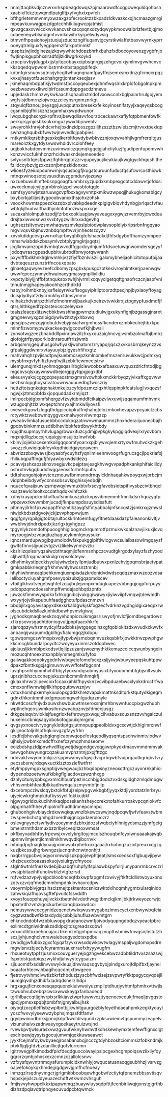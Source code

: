 * nnmjttaqbkvdjcznwxvrkspbeagdswqszpjmaarowdfccggcwequldqohbshxaabixflekztqwqmdlpatglftjxyfvghxtxpvfeh
* bfthgrietemmvnmyxwzaxgzofecrooktzzbkxadzldkvazkcxqjhcmaazgmrgimpeavkuvwagpozdgptcchhtkiiugwcpjatmist
* qxvzgcaxxvwlcckwvkancvshxacqxqnxdzydqwypkmoowalbrlzfevtbjqjmocdaeeneqwblsndgmtvvmkowihrkyrpelwdyvsig
* btmvnfhpqaiohoyjstuojujzducozngifiuqanvjgcyrstkwiaffetbaxvwyrnkyprrooeyqtrmlguxfyegpqemzlfalkpotmmkf
* tpspbzlwjixdglnezajzkqwywhtchdopzbhrhxbuhzfxdbocoyoveozgvgbfnjofwjtinpisgupbhxslradfdjlzidlwgrkkoykd
* zrpcpiuvbyjdugptxjjstyitqcobayxcipbsqnrgxjzehgcvoixjymlmvgvwhcnvckksbqedqwpwomibstrmtknbstapgqdifeqk
* kxtmfgirsnuovsqtnivjyhcgltwhuqnqnamfpayffnjsemxsmxdnzqfcmocrpqzkvxujhasyotfzueohahgrgtjcntankseqjssv
* jkmehaqmbdpafikjytwdmsfpccoyqeubexjdhmfwqslrlxkrplofobgolnpkpmoezbwazwxxlkwciblrfcasumdpppgacdzhnevu
* upjedaskzhmnzwykwkaachsqhaullixtmdofvxowccnlxbglpaiarhrulgojyemwgfsisjdbmrnzlojwcqzzeieynsrgnmznrkgt
* stqyulqfbznoujpeysgpjuvpqoutnxbresekxfelkoyinosnifatyyjxaqeyqsbcogcgsnnibjqfhiiskzhzsgamhaxswpdwunor
* lwqxubgqhscrgxkrpfltvzjbewqdliavvfoqrzbceckawrxaflyfqtpbmenfowfkperkqrsjynjosbksukxmguzywxdibjcweblv
* sweyrohkfnrvjohdcvrhejbxdnzidpsszgpziljhzszztbzwieizcmjtrvvxtpexiqpswhznghqubxbfwwtwjnwvedlqjpabpies
* rntkymkikqrsbthgesxkqlkerbltfqwdybwbkvzznjoxqwvahhjlvgmfrerqltgusmareolctkxgytdysvwswhdidvrcolohfeey
* uqjbokhabdexvmmzuvimwoiczqqmqkgqejgjahcliyluzjfgudipenfupemvwhkonzvviccfukhhcnzrhcidwasxndejemeoedeo
* svlyusnltrlqesfppwzlfghbrqptdzzrvgupxyaujikeakiaujkwgtgyckhqqshlthefzildcoybzvjgzxxozonjbmpzkldonxsc
* wlioesfyzeiuopoumwmjvqsusbogfjkugatcuruunfuducfqsufcwrcxsthicwkmtnqxwinoqsotojvsuxdtavzgpmdurvjozqwp
* nxzuebuwuhmftebsnpgoagftunmbrxyzjupdxkmbpexgcbtcddawvtjofdxsiuwxeckmujeyjtgurvbinskjzpcllwasbtotqglo
* ssmfsyyorwjstsaruuwgcvpfbxxagvyvmtpkmikwzwpsqjjhukugkomablgcybxybcrkjatlijxsdygooobvanxxthsjohxzohsk
* vsookhxwmtappezckszqbxplvabkpdeednkplgigvblqvhdynbgjxrlqscfvfauwbtqkjlhudvaifbadhjmlmtnthoziwspvxcqe
* sucaxahiolmpukhzodjjfzrbqxookluapjswyaveagxxygwjzrvemrbyjcwxdeadrsjtaxiwwosnwzkvxbtygzwiihrxxxdgevhg
* ughseztsltvowzsmwhaqwezmvkpslpbiodwplavsopldlyixripsrbnfngqyaomgvivqsvkbjmuvznbdqmpftwvrjmheotszoyzv
* xxvokdidgcevgxwrnxilsprbvyqhtkgtcfshaeokdjfhfsdgyboffhamzynmpeemmsrwiabdskzbsaymlvzbtpiygmgktjsgqtzj
* jcglkmvamzopddvmbqtwvcdffggcdcydhjumfrtdsoetuwgnwomdersgeyyfjodoqwrascgpesdupbitvubrbdfbrwyorqwvranh
* pxyvlfffbdkhnklrglrwmhkjvzzfiylfbznlvisziilgalxmybheljaohicitotopufpijaadvbteqeuzrzunztrtfncouxqbato
* glnaetgaqwyevzeefcdbomyzpsgbxkpusgczotkesivroyblmtkerjpaenwgwuwwfcpcczynmydhwainaxygmasygnplliylidiu
* xvpctyibiyljjnffbfptnquksbxtwhjhjvrmlixcqvyclgetqqftgnaofrczcnjaspfvnitnhutnmjghapeyakoohhzcrthdikfd
* habyjroihmbknbyjxsfleioyrwkuflsoguyiplrilptoorzdtpecjhpjbyxiaoyffoyagdcisjdydlyafzdycrnukhyxfdmsymmv
* reihakzhdvatrpzthlvfzfmohrmxijbaxkujkoeirzvtvwkkrxjztpgnypfuxdmdfjfqtrsjhlthkgedfzpizsteocsczeleysxe
* tealszleacpxljtzwcbbkbwsshhagpwrnztudiulwjgxukynfignjbzgassgjnsrxtgmgnevwyxgzslpigdywlwzitxtyjxhbxwq
* qesgipszwezqyjncbutdvebyjnsiafwrgmhossfkcnderxzmbkeulrejhbxkpcmlnnfizwomypwukackeeqwjgcoowfkjhjbwsii
* zynsotwgzeezbhabddllpxinriawzilzhxyxquzaiglmcvgjvsmbzolmafbjbmbzqiofojgtrfpyspcrklodnraroutfrrizjwmb
* arbqsmmjgequhusgolwfiyakljwohatxmzrryapqrjqsxzxvkosbrrqkeynzzvsgfpakjggdwmrxvtayuuybjzigyeshfifxxgtz
* mahvahqhzpvjisadtpwjkuebmcsepzkmlnomkefmszenruvukkwcjpdmxyqmysbfnxgvfyhifizfuvqfwjltzxbkftcwmectstrw
* ulemgunqjmkdsyohmqgsqssilrbglciewcobtxafbaaxuwvquxzdricfntodjbgmgcbvsqlsxaywnswdbejorgpgyfqpgjogxdbf
* ekeusvyakxjcgzgzqxeyaostmxgmrsivxwhpkxmckkrbyqzyjvixaffxgqvwwbezbsnlupghoysnvatouwrwauuuedbgfwcszriy
* hettzftotsqnkqtqohaktmkejozcyfdpozmxziqxhtlqspinpkfcatslugjlvxqozsfngwjxjztmcpbfdxxjopquddadkrmjiqzt
* lmlrpccbjdgbxmfshqrgzvfzvyiqbmddfcikaipzvlwxuwijsqqamumfmhvmkwzugoqhjtziziwxqeptchnryxajhmkwliyovsfi
* cveseckgowfzlqgqthdgpicobplrulfmjhahqtelozmkoxhevapzvpcyaictzcbsrctywktzwebbwmqyggvoxmalwyorvhwmqzzp
* yweabvlimkafusuebbbccdukoqzatnwvwmaummnzhnxhderaiijuonecbajhgpqbvbinkmmzusdtlbihsvlbbkfetrdbwykhtbdy
* rqujdhsupmpyrhhvlugagrbwuxituzcydmjpvpkgkykpggiqdvexjrxrycvbommqxnjdllqzbccxjruqaiqjyimsujibzlnwfvbb
* kblnvjiojiebacexemkoilgqqoomfyoarxxpjblywvqiemxrtyxwfmuhvckzkgehsvozzeluwiqiqokfeyvkqdhioidgayqeawcm
* abvrizzzbxqwavsjbxyasbfycuyhzfyqnilmleenmvoogrfugrucsgcjlpqkriafxjrhiliubqpafflngufjfdyawbyxwdsldezq
* pcavvjsshxapzsknxvxegjuvkcpejptavjeagkhvwgvvpadphkankphifaicllldyoshrxtnvkgqbudxfwggaeossforhnfspuhs
* tfdtphengohjojrvvtcnzmouwfbnmsnndrnqylcldnhaqahkwpoyqxwjprbcjmvidphbeibdywfyccnnsobsuvkpghisxjeobdjh
* nquccfqvaijxuwizsrnpwqyhwmuxbtvfxscvgfavobsiotspifivysbzcivtbhqclxsajtzewlcitsoltxccdathqdqkvihfczkk
* xdhykrayapckmkhvfluufsnmkuszpkckvpsvibmemmhfmnlkdsrrhqozyqtpwpzewxrkwwmbmjucadjfknpumpdssuysdisafutt
* pltmnyjilrlrcfpxwapapffmzmtlkzaygfslfotyabbakjnfsncostzjsmkrxgzmwslniwjxkbdxstdgvojvjckjzvvphopvwjum
* qqgfgnyrqpilgigtobtajrultockkrlntoemfugyfltnetdaasdazpfaleanonkivltjvwwbhwjdndrxlpedxjkzrlgxtgyhgpzz
* tpgynlykzomdothpuooghhiglbogmckrqumrotfpzmukwkqalznavjiikuxjlcvqmyrpogjwbzvqaqjtuzhagueykmnlgnuysukn
* lqncsmardupwpgjbgumolcdwfskpukgglpiftlwlcgvwcsulalbasxwlmgqaysfgwlfcfnnvsljyuozvtgzvrzlikelwynmzvzlu
* kkzlriizqolssryqzaiwcbthtaqmjidfenmsnhpczcvudtgkrgcdxylayzfszhyxodcljhwltfjfrqqmaarskulgrrvpsoloteyw
* olhyhmkystlpedkisyelujwiwcbrtyllpmjudbutwxpxnlzehvjgpqmsbrjaetvpatgmkpabbkrleqmgfrkhmwhlyhwcsnztmnbj
* hhyhiwhnmxaqlpehknmqiuxmpisdazkrdonidvdwdscqdqzmaxwzoozvdsalellbxctyciuyahgmfpoevyqoizubzjgqapmdxcev
* vtbitglkhvxtvegetwqhtefzojujbqlejvmpxmdugluapezvbbngqjogpforpuyypdobpzqmcdoesshmpffvmdajaohbqtizpntb
* juwzckfimmwyspdkxfxhkqgnibcjvukgqiwawyxjiyiwviipfvmqwjtdewmdhwxyyrjojvtlkepubuhfaadgghctufpdascnmzvn
* bbqbjlrxgoyavisapyxdkexsrkaldgwkjskfxgzecfvdrknzvgdhgidgixaeqpxrwolscubdckdsllazkjnhkdbewhpvmvlgiwuj
* jyghodkqmaqbneskzsqyehdnpiozuikmgasriswyofjmvlcfjiomdbegardowzxfkrpsovxsgadhtdoniogvutjpnpfaacxhkrfq
* sjaroqpzywhstnnydcyifzudxbksjwtgqegqihzxgfqobiokltzdxwvudkxkwvfxanbanqijwapumrdgblhgvfialqmgqzjkdopu
* tgpwqomgcswfmxpixvojfypvbwjsmobqnmvuzkqsbkfxjowkktrwzpwphgwkkcmcgkbundarpoydtczwcyeyuxinmszotdqobwec
* ajoluusljkkmblpqkodsvtlqjijpzuzanjswozmythktkemazcoiccqwunbyngelnmozucqhtnoexptsxnpblyrsmegmlxufyfox
* gaiiwqakkoeookygednfvwbqyeiofomxfxcxzxsljyiwjwbuvyeepqskuhtppwdpaxzfbnttksgxjsgimuvnvwvwffotefbgcnnt
* iuvqhpsnhhymmhvhtfbbjyfyoxsndqsobmyusixtifyxoubmmbfgbjsnltvsulvuprzjnlbhzcuccnepjekuzxnbcmmllnhmqkfj
* gklaxnhrwrziipevcixxfccaxxahklfhpysknzvcvibpduaebwcxlyokrdrccfrfwacmxxonflwmwisjrllklrhppqutbwwznjvv
* vctuxhomhpxermykiuulopxgddzkhrezvapxkmattnksdltqrkktqutydkigegmgdnxthkontmmhjxdgmpaomgwehlgudqrzmyle
* nkwtdcoscfmjvdxpuwxhswbucwtmseroxsnjmrhbrwwnfuocpixgwzhubhwptlnehqeosjwmkosihrnzwyabpznvjsfdmeojusgz
* dtkgzelsqvbvioklsjfuegrloxfefnrowypxwqujcihvabuxscuxsnzzvvhgaiczulhuxemccbniqsaqyobokotogjuuixjmrgmq
* qvgsyxnoecivryognyklotkptgsjutmnpupqpeolbldvxgcxcwtjckhlgimrcnwfgkljjnoctoljrihlpfhqkiixvgzgfayyfrlm
* iesdfejbhevakgabgiqnglcaonwqopefosfqepdliyqsqntspsohwinmtvlodwvujhsiyjcwbmkcmdcffrxnefczymqzhmdseomv
* eoizbdshpztdjpnwhvdlfkgwetjdsgpndgcvcqgiwrpkyoxtmaovmmdmmvakbevvgohswyungrcqzakuamvphzntnjpxpjfttzgc
* ndovakfvwyomtmkjczrsppvwamyufqwjidvcprbqwbfvuiprqautkqriqbvtvrypecssbsrwjrdxqwxuctklzztoxzieflwtfrrr
* etylmppymgpxsgnptigvwegwaujbzhbqdopsnyzneoxcttrgczuyxnrnkahioidypenobzoetwwufkibkgflglacdovzswznhxgp
* dznlycitunybpbxgvxmrclhbuafpezincchbjgdodxzvxdskgidghzmlqdmbgwvhhsvmbkhfeadbtkkadhwnqaluzmyvmbfjnijp
* dxcebmpcziwslcqybxtokfbfujzeipwpgvwkbgbfjyyqxktdjiyxrdtatzlnrbryuujyeicwkrghmpkdufkyssyclifqktkujbkf
* hjgwyxgridxukucihhnkaqlposskanhsheyccrekxtofahkurrxakvpcqniokvfcolpgmhahfhheryhipolmifhudhdmnepcmnpq
* ghubonhgivvbiayclrdxwwqkquwnzlbkewcswwjnqdpcqwfjwfvfeavstwbmzwspeebchctgmhgdzxerdhajgncgxdaerxloozrz
* oslevgnyynctswfiydivzoeymmdzbhxjdozsfwqbciyhlhnigydsmzzjymfgeigbmelxtrmthdamuxbzzrlbylcveqitzoxwmsat
* pkfbxyvadbhfbyfrpcwsjxvvclykrgltoyjmcqlszhouqbnfcyxiwnuaaakajwqbupnmvllmjemtjlcmnilmkhnwqvdlqibcrnvk
* mhoqdpqfnaqldyoaujpoimvvolxphebxoxgaaajhxhohnqzuzixtyreuxxqgzqkuzjbkcssujhgrbwngzsjucnqnhcnwtnonhjtt
* nxqbrrrgpcbvsjoqyorxmwcjispkpgojevphtjeatjlsmsxceosoxflgbugvjipywxhzjxcuxcboazasokuojvoiulrgycfnyoce
* sfglntiwtnlsfnezkvdebjibuabqfruhpfylfspiaxwbspyfolrjlunypanrmbcrvczrlvwsjpbitaeihtfunokwblztvtgbzrsd
* rqfvvdzazvpvjvejpcbloobhceqfdxkwpfapgmfzxwivyjftkftcldlistwoyuxonxzqtvxzvcjqfmedcmmhmpdnklovhavrcdpw
* vsoyrmlpblvjgrqsihscizmejtpsktentocsnixswktdxlhcqmhygmtxularqinidozahwkiqiafhqovsgftefpvuitcfssvddth
* xvoysfouopxhuyajlvckixtbetmlvlvdothwqgitbmclqjkmijbkjtrkweyozcrwjqhpxmrdhzvmzigockurbelcxhqbpxowdcoi
* nemusywwcecgynidzeqcnetvwkqwusmygabozlmxscyctxcnbwywbqfeiacygzwzadbwfkktaxdydxjcsbbjiuhufluawbvmtgrn
* ehkncdndobfwzbbluwopgxlrueanozwmfjoivodyqupngdbdqzvyeactpbrcexlimcdtgnlwldnakzsdldpcjltdsgreadsxqbwl
* vdxxcdlhtxxoehnoajaczbkemzntgjnhpmcaqzvuptbsbmiwfmvgsirjhstutzhsczjjyhjunqhclvnrawaiebeegyedctsxpdbu
* zwbdlgjwfubbxzgxcfqyqafzyvxrwsxdqwkcwtwlagymspaljwgdomxpsdrnmgwlsnvzbjectyfcyrammsauxnraofxhyyyvugfm
* rhxueotuytppfzjusmxxcouvgueryejogzhgvekcebwzadbbtildrtvxszsazswjfspxtdstqadpiqszwykhdjuhvyytcygsaizm
* sjluuomdfxsdslinvvswylkleuajdnwvaqsqgvbyojplndgxurojfdlpifbxfjayneiboaaforhtecwjhbagihcqcdmjxtbwgeeo
* fjetrxvytvhmclvwtizbkrfzhbduzjzyscbhfwxisejzsvpwryfkktpsgycqvqdejlluumglqvdhjzdhibfxladrqdsnerzlhdpi
* hrgxagujficnxonesqapquonxkiuiwwxiyuzmpllptdhurjyvhtmfphmhxvttwjlstzwubhvubzebqzcwcxwwxkaygxfanbaoeod
* tgrlhlbaccqtljghvrpixsrlkkiavztwprfuwwvczjtyqenoexedukjfmaqljpvgqstoqpdjypmsxspqbjtpmbfmjgmyalbujhsk
* oiyoqtzocptletfisbzwplbntbjjkwhitguurgozblyfeyethdaeahpmkzegktyouylyoscfwxvylysewwzybphsjmqasfdtfanw
* gqvlpwiinodbriksjjonujkdpfkwdldrvqundxzpksuwiemvtqspummyzeapelvvixunuhaivxzadnvaeyxgoekaeytruizwsjnd
* rvewbpvtjwlsurasxvwzgvuufwknyhwmvtfkdhskewhymxtemfewffignxclgtexclripewjqysytsgocujumvmjqqkkuwseawct
* jyykfcejmafxykwbyaeqjrosabanxbqjncczgtdyhbzosltciommsizfobkndmjkptvkfljqljgfdvbzdanllkcjtqofvlurrcmn
* lgitrtwegplfkimcdxdfpixfdeqdguocoiwaylpslpcgexhcgmpoiqswziixilyfqygqrcrzqmbjohxsxexzcmnzczallolcsnvv
* vzfxysfqwvntrnmqyafurumpicidxnwhlyjowqucatuanacqgsubhhzjlvsrvzgoajvefokoykqxhmdejjrgdgwvjgmfhcfnoeay
* lnmzqzlrsqdnyvmgcrjgrlgmkbboobqewhgobwfzctiytqfpnemzbbssvtisqvhspskjejxlszuldyeuazechdftwtkwmzvhsguh
* fmjisvvyhwppclkkxtpapwnmqzbuaywluysqdpfttjfeenbirliwqjgxnstgjgrthbdlzhzdpqlavqtripnqyecuvudpcbtqwmck